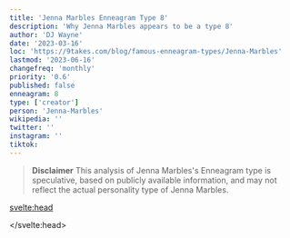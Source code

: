 ```yaml
---
title: 'Jenna Marbles Enneagram Type 8'
description: 'Why Jenna Marbles appears to be a type 8'
author: 'DJ Wayne'
date: '2023-03-16'
loc: 'https://9takes.com/blog/famous-enneagram-types/Jenna-Marbles'
lastmod: '2023-06-16'
changefreq: 'monthly'
priority: '0.6'
published: false
enneagram: 8
type: ['creator']
person: 'Jenna-Marbles'
wikipedia: ''
twitter: ''
instagram: ''
tiktok:
---
```


<!-- <script>
	import  PopCard  from "../../../lib/components/atoms/PopCard.svelte";
</script>
<div
	style="display: flex;
    justify-content: center;
    margin: 1rem 0;
	"
>
	<PopCard
		image={`/types/8s/${'Jenna-Marbles'}.webp`}
		showIcon={false}
		enneagramType=""
		displayText="Jenna Marbles"
		subtext=""
	/>
</div> -->

> **Disclaimer** This analysis of Jenna Marbles's Enneagram type is speculative, based on publicly available information, and may not reflect the actual personality type of Jenna Marbles.

<p class="firstLetter"></p>

<svelte:head>

</svelte:head>
